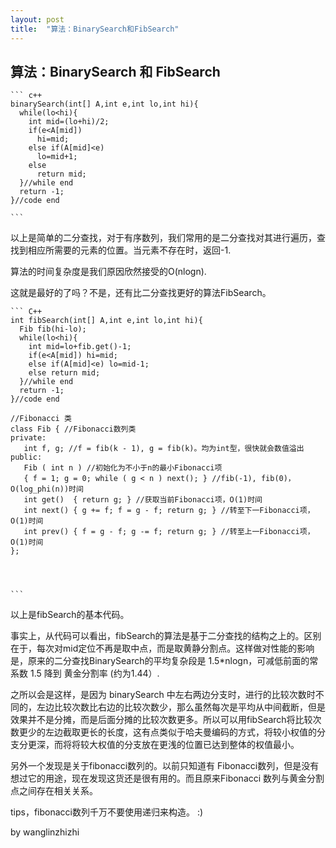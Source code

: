 ```yaml
---
layout: post
title:  "算法：BinarySearch和FibSearch"
---
```








## 算法：BinarySearch  和 FibSearch



    ``` c++
    binarySearch(int[] A,int e,int lo,int hi){
      while(lo<hi){
      	int mid=(lo+hi)/2;
        if(e<A[mid])
          hi=mid;
        else if(A[mid]<e)
          lo=mid+1;
        else
          return mid;
      }//while end
      return -1;
    }//code end

    ```



以上是简单的二分查找，对于有序数列，我们常用的是二分查找对其进行遍历，查找到相应所需要的元素的位置。当元素不存在时，返回-1.

算法的时间复杂度是我们原因欣然接受的O(nlogn).

这就是最好的了吗？不是，还有比二分查找更好的算法FibSearch。

    ``` C++
    int fibSearch(int[] A,int e,int lo,int hi){
      Fib fib(hi-lo);
      while(lo<hi){
        int mid=lo+fib.get()-1;
        if(e<A[mid]) hi=mid;
        else if(A[mid]<e) lo=mid-1;
        else return mid;
      }//while end
      return -1;
    }//code end

    //Fibonacci 类
    class Fib { //Fibonacci数列类
    private:
       int f, g; //f = fib(k - 1), g = fib(k)。均为int型，很快就会数值溢出
    public:
       Fib ( int n ) //初始化为不小于n的最小Fibonacci项
       { f = 1; g = 0; while ( g < n ) next(); } //fib(-1), fib(0)，O(log_phi(n))时间
       int get()  { return g; } //获取当前Fibonacci项，O(1)时间
       int next() { g += f; f = g - f; return g; } //转至下一Fibonacci项，O(1)时间
       int prev() { f = g - f; g -= f; return g; } //转至上一Fibonacci项，O(1)时间
    };




    ```

以上是fibSearch的基本代码。

事实上，从代码可以看出，fibSearch的算法是基于二分查找的结构之上的。区别在于，每次对mid定位不再是取中点，而是取黄静分割点。这样做对性能的影响是，原来的二分查找BinarySearch的平均复杂段是 1.5*nlogn，可减低前面的常系数 1.5 降到 黄金分割率 (约为1.44）.

之所以会是这样，是因为 binarySearch 中左右两边分支时，进行的比较次数时不同的，左边比较次数比右边的比较次数少，那么虽然每次是平均从中间截断，但是效果并不是分摊，而是后面分摊的比较次数更多。所以可以用fibSearch将比较次数更少的左边截取更长的长度，这有点类似于哈夫曼编码的方式，将较小权值的分支分更深，而将将较大权值的分支放在更浅的位置已达到整体的权值最小。



另外一个发现是关于fibonacci数列的。以前只知道有 Fibonacci数列，但是没有想过它的用途，现在发现这货还是很有用的。而且原来Fibonacci 数列与黄金分割点之间存在相关关系。

tips，fibonacci数列千万不要使用递归来构造。 :)


by wanglinzhizhi